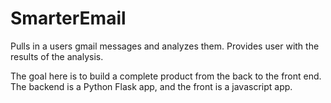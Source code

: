 # SmarterEmail

Pulls in a users gmail messages and analyzes them. Provides user with the results of the analysis.

The goal here is to build a complete product from the back to the front end. The backend is a Python Flask app, and the front is a javascript app.
